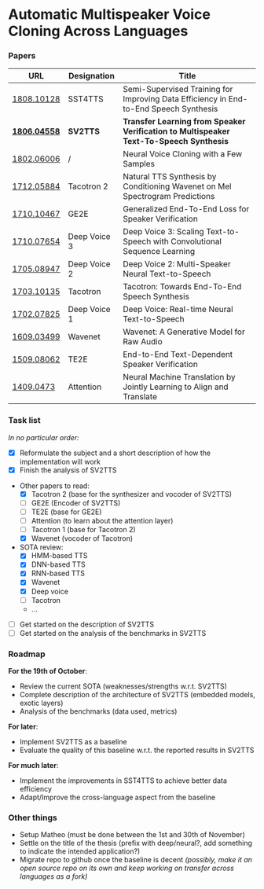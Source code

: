 # Automatic Multispeaker Voice Cloning Across Languages

### Papers 
| URL | Designation | Title |
| --- | ------------ | ----- |
|[1808.10128](https://arxiv.org/pdf/1808.10128.pdf) | SST4TTS | Semi-Supervised Training for Improving Data Efficiency in End-to-End Speech Synthesis |
|[**1806.04558**](https://arxiv.org/pdf/1806.04558.pdf) | **SV2TTS** | **Transfer Learning from Speaker Verification to Multispeaker Text-To-Speech Synthesis** |
|[1802.06006](https://arxiv.org/pdf/1802.06006.pdf) | / | Neural Voice Cloning with a Few Samples |
|[1712.05884](https://arxiv.org/pdf/1712.05884.pdf) | Tacotron 2 | Natural TTS Synthesis by Conditioning Wavenet on Mel Spectrogram Predictions |
|[1710.10467](https://arxiv.org/pdf/1710.10467.pdf) | GE2E | Generalized End-To-End Loss for Speaker Verification |
|[1710.07654](https://arxiv.org/pdf/1710.07654.pdf) | Deep Voice 3 | Deep Voice 3: Scaling Text-to-Speech with Convolutional Sequence Learning |
|[1705.08947](https://arxiv.org/pdf/1705.08947.pdf) | Deep Voice 2 | Deep Voice 2: Multi-Speaker Neural Text-to-Speech |
|[1703.10135](https://arxiv.org/pdf/1703.10135.pdf) | Tacotron | Tacotron: Towards End-To-End Speech Synthesis |
|[1702.07825](https://arxiv.org/pdf/1702.07825.pdf) | Deep Voice 1 | Deep Voice: Real-time Neural Text-to-Speech |
|[1609.03499](https://arxiv.org/pdf/1609.03499.pdf) | Wavenet | Wavenet: A Generative Model for Raw Audio |
|[1509.08062](https://arxiv.org/pdf/1509.08062.pdf) | TE2E | End-to-End Text-Dependent Speaker Verification |
|[1409.0473](https://arxiv.org/pdf/1409.0473.pdf) | Attention | Neural Machine Translation by Jointly Learning to Align and Translate |


### Task list
*In no particular order:*
- [x] Reformulate the subject and a short description of how the implementation will work
- [x] Finish the analysis of SV2TTS
- Other papers to read:
  - [x] Tacotron 2 (base for the synthesizer and vocoder of SV2TTS)
  - [ ] GE2E (Encoder of SV2TTS)
  - [ ] TE2E (base for GE2E)
  - [ ] Attention (to learn about the attention layer)
  - [ ] Tacotron 1 (base for Tacotron 2)
  - [x] Wavenet (vocoder of Tacotron)
- SOTA review:
  - [x] HMM-based TTS
  - [x] DNN-based TTS
  - [x] RNN-based TTS
  - [x] Wavenet
  - [x] Deep voice
  - [ ] Tacotron
  - ...
- [ ] Get started on the description of SV2TTS 
- [ ] Get started on the analysis of the benchmarks in SV2TTS 

### Roadmap
**For the 19th of October**:
- Review the current SOTA  (weaknesses/strengths w.r.t. SV2TTS)
- Complete description of the architecture of SV2TTS (embedded models, exotic layers)
- Analysis of the benchmarks (data used, metrics)

**For later**:
- Implement SV2TTS as a baseline
- Evaluate the quality of this baseline w.r.t. the reported results in SV2TTS

**For much later**:
- Implement the improvements in SST4TTS to achieve better data efficiency
- Adapt/Improve the cross-language aspect from the baseline

### Other things
- Setup Matheo (must be done between the 1st and 30th of November)
- Settle on the title of the thesis (prefix with deep/neural?, add something to indicate the intended application?)
- Migrate repo to github once the baseline is decent *(possibly, make it an open source repo on its own and keep working on transfer across languages as a fork)*
